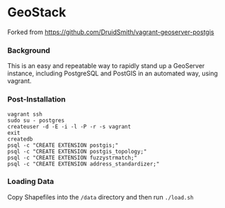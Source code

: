 # GeoStack

Forked from https://github.com/DruidSmith/vagrant-geoserver-postgis

### Background

This is an easy and repeatable way to rapidly stand up a GeoServer instance, including PostgreSQL and PostGIS in an automated way, using vagrant.

### Post-Installation

```
vagrant ssh
sudo su - postgres
createuser -d -E -i -l -P -r -s vagrant
exit
createdb
psql -c "CREATE EXTENSION postgis;"
psql -c "CREATE EXTENSION postgis_topology;"
psql -c "CREATE EXTENSION fuzzystrmatch;"
psql -c "CREATE EXTENSION address_standardizer;"

```

### Loading Data

Copy Shapefiles into the `/data` directory and then run `./load.sh`
